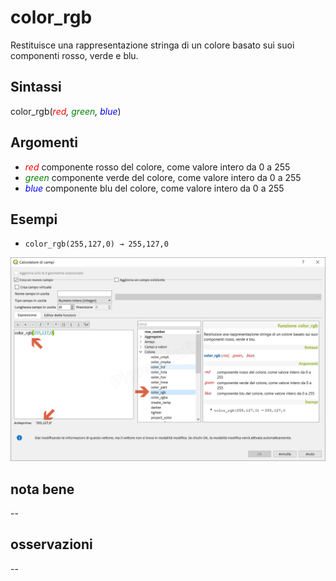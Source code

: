 # color_rgb

Restituisce una rappresentazione stringa di un colore basato sui suoi componenti rosso, verde e blu.

## Sintassi

color_rgb(_<span style="color:red;">red</span>, <span style="color:green;">green</span>, <span style="color:blue;">blue</span>_)

## Argomenti

* _<span style="color:red;">red</span>_ componente rosso del colore, come valore intero da 0 a 255
* _<span style="color:green;">green</span>_ componente verde del colore, come valore intero da 0 a 255
* _<span style="color:blue;">blue</span>_ componente blu del colore, come valore intero da 0 a 255

## Esempi

* `color_rgb(255,127,0) → 255,127,0`

![](../../img/colore/color_rgb/color_rgb1.png)

## nota bene

--

## osservazioni

--
